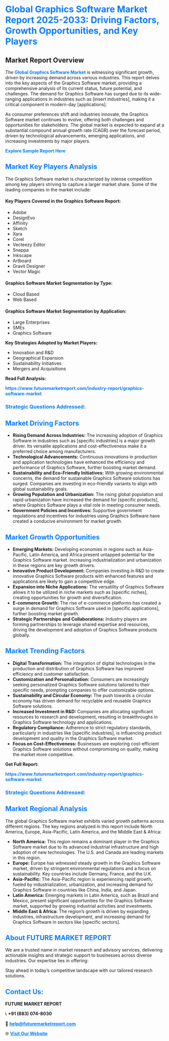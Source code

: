 <h1 style="color: #007BFF;">Global Graphics Software Market Report 2025-2033: Driving Factors, Growth Opportunities, and Key Players</h1>

<section id="overview">
<h2>Market Report Overview</h2>
<p>The <a href="https://www.futuremarketreport.com/industry-report/graphics-software-market" style="color: #007BFF; text-decoration: none;"><strong>Global Graphics Software Market</strong></a> is witnessing significant growth, driven by increasing demand across various industries. This report delves into the key aspects of the Graphics Software market, providing a comprehensive analysis of its current status, future potential, and challenges. The demand for Graphics Software has surged due to its wide-ranging applications in industries such as [insert industries], making it a critical component in modern-day [applications].</p>
<p>As consumer preferences shift and industries innovate, the Graphics Software market continues to evolve, offering both challenges and opportunities for stakeholders. The global market is expected to expand at a substantial compound annual growth rate (CAGR) over the forecast period, driven by technological advancements, emerging applications, and increasing investments by major players.</p>
</section>

<section id="overview">
<p><a href="https://www.futuremarketreport.com/request-sample/reportId=111078" style="color: #007BFF; text-decoration: none;"><strong>Explore Sample Report Here</strong></a></p>
</section>

<section id="key-players">
<h2 style="color: #007BFF;">Market Key Players Analysis</h2>
<p>The Graphics Software market is characterized by intense competition among key players striving to capture a larger market share. Some of the leading companies in the market include:</p>
<h4>Key Players Covered in the Graphics Software Report:</h4>
<ul><li>Adobe</li><li>DesignEvo</li><li>Affinity</li><li>Sketch</li><li>Xara</li><li>Corel</li><li>Vecteezy Editor</li><li>Snappa</li><li>Inkscape</li><li>Artboard</li><li>Gravit Designer</li><li>Vector Magic</li></ul>
<h4>Graphics Software Market Segmentation by Type:</h4>
<ul><li>Cloud Based</li><li>Web Based</li></ul>

<h4>Graphics Software Market Segmentation by Application:</h4>
<ul><li>Large Enterprises</li><li>SMEs</li><li>Graphics Software</li></ul>
<p><strong>Key Strategies Adopted by Market Players:</strong></p>
<ul>
<li>Innovation and R&D</li>
<li>Geographical Expansion</li>
<li>Sustainability Initiatives</li>
<li>Mergers and Acquisitions</li>
</ul>
</section>

<section>
<p><strong>Read Full Analysis: </strong></p><a href="https://www.futuremarketreport.com/industry-report/graphics-software-market" style="color: #007BFF; text-decoration: none;"><strong>https://www.futuremarketreport.com/industry-report/graphics-software-market</strong></a>
<h3 style="color: #007BFF;">Strategic Questions Addressed:</h3>
</section>

<section id="driving-factors">
<h2 style="color: #007BFF;">Market Driving Factors</h2>
<ul>
<li><strong>Rising Demand Across Industries:</strong> The increasing adoption of Graphics Software in industries such as [specific industries] is a major growth driver. Its versatile applications and cost-effectiveness make it a preferred choice among manufacturers.</li>
<li><strong>Technological Advancements:</strong> Continuous innovations in production and application technologies have enhanced the efficiency and performance of Graphics Software, further boosting market demand.</li>
<li><strong>Sustainability and Eco-Friendly Initiatives:</strong> With growing environmental concerns, the demand for sustainable Graphics Software solutions has surged. Companies are investing in eco-friendly variants to align with global sustainability goals.</li>
<li><strong>Growing Population and Urbanization:</strong> The rising global population and rapid urbanization have increased the demand for [specific products], where Graphics Software plays a vital role in meeting consumer needs.</li>
<li><strong>Government Policies and Incentives:</strong> Supportive government regulations and incentives for industries using Graphics Software have created a conducive environment for market growth.</li>
</ul>
</section>

<section id="growth-opportunities">
<h2 style="color: #007BFF;">Market Growth Opportunities</h2>
<ul>
<li><strong>Emerging Markets:</strong> Developing economies in regions such as Asia-Pacific, Latin America, and Africa present untapped potential for the Graphics Software market. Increasing industrialization and urbanization in these regions are key growth drivers.</li>
<li><strong>Innovative Product Development:</strong> Companies investing in R&D to create innovative Graphics Software products with enhanced features and applications are likely to gain a competitive edge.</li>
<li><strong>Expansion into Niche Applications:</strong> The versatility of Graphics Software allows it to be utilized in niche markets such as [specific niches], creating opportunities for growth and diversification.</li>
<li><strong>E-commerce Growth:</strong> The rise of e-commerce platforms has created a surge in demand for Graphics Software used in [specific applications], further boosting market growth.</li>
<li><strong>Strategic Partnerships and Collaborations:</strong> Industry players are forming partnerships to leverage shared expertise and resources, driving the development and adoption of Graphics Software products globally.</li>
</ul>
</section>

<section id="trending-factors">
<h2 style="color: #007BFF;">Market Trending Factors</h2>
<ul>
<li><strong>Digital Transformation:</strong> The integration of digital technologies in the production and distribution of Graphics Software has improved efficiency and customer satisfaction.</li>
<li><strong>Customization and Personalization:</strong> Consumers are increasingly seeking personalized Graphics Software solutions tailored to their specific needs, prompting companies to offer customizable options.</li>
<li><strong>Sustainability and Circular Economy:</strong> The push towards a circular economy has driven demand for recyclable and reusable Graphics Software solutions.</li>
<li><strong>Increased Investment in R&D:</strong> Companies are allocating significant resources to research and development, resulting in breakthroughs in Graphics Software technology and applications.</li>
<li><strong>Regulatory Compliance:</strong> Adherence to strict regulatory standards, particularly in industries like [specific industries], is influencing product development and quality in the Graphics Software market.</li>
<li><strong>Focus on Cost-Effectiveness:</strong> Businesses are exploring cost-efficient Graphics Software solutions without compromising on quality, making the market more competitive.</li>
</ul>
</section>

<section>
<p><strong>Get Full Report: </strong></p><a href="https://www.futuremarketreport.com/industry-report/graphics-software-market" style="color: #007BFF; text-decoration: none;"><strong>https://www.futuremarketreport.com/industry-report/graphics-software-market</strong></a>
<h3 style="color: #007BFF;">Strategic Questions Addressed:</h3>
</section>


<section id="regional-analysis">
<h2 style="color: #007BFF;">Market Regional Analysis</h2>
<p>The global Graphics Software market exhibits varied growth patterns across different regions. The key regions analyzed in this report include North America, Europe, Asia-Pacific, Latin America, and the Middle East & Africa:</p>
<ul>
<li><strong>North America:</strong> This region remains a dominant player in the Graphics Software market due to its advanced industrial infrastructure and high adoption of new technologies. The U.S. and Canada are leading markets in this region.</li>
<li><strong>Europe:</strong> Europe has witnessed steady growth in the Graphics Software market, driven by stringent environmental regulations and a focus on sustainability. Key countries include Germany, France, and the U.K.</li>
<li><strong>Asia-Pacific:</strong> The Asia-Pacific region is experiencing rapid growth, fueled by industrialization, urbanization, and increasing demand for Graphics Software in countries like China, India, and Japan.</li>
<li><strong>Latin America:</strong> Emerging markets in Latin America, such as Brazil and Mexico, present significant opportunities for the Graphics Software market, supported by growing industrial activities and investments.</li>
<li><strong>Middle East & Africa:</strong> The region’s growth is driven by expanding industries, infrastructure development, and increasing demand for Graphics Software in sectors like [specific sectors].</li>
</ul>
</section>

<footer>
<h2 style="color: #007BFF;">About FUTURE MARKET REPORT</h2>
<p>We are a trusted name in market research and advisory services, delivering actionable insights and strategic support to businesses across diverse industries. Our expertise lies in offering:</p>

<p>Stay ahead in today’s competitive landscape with our tailored research solutions.</p>

<h2 style="color: #007BFF;">Contact Us:</h2>
<p><strong>FUTURE MARKET REPORT</strong></p>
<p>📞 <strong>+91 (883) 074-8030</strong></p>
<p>📧 <strong><a href="mailto:help@futuremarketreport.com" style="color: #007BFF;">help@futuremarketreport.com</a></strong></p>
<p>🌐 <strong><a href="https://www.futuremarketreport.com/" style="color: #007BFF;">Visit Our Website</a></strong></p>
</footer>